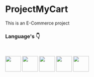 # ProjectMyCart
This is an E-Commerce project
### Language's 👇
<br>
<p align="left">
<img src="https://logo.letskhabar.com/img?tool=java" width="50px">
<img src="https://logo.letskhabar.com/img?tool=html" width="50px"> 
<img src="https://logo.letskhabar.com/img?tool=css" width="50px"> <img src="https://logo.letskhabar.com/img?tool=bootstrap" width="50px">
<img src="https://logo.letskhabar.com/img?tool=js" width="50px">
</p>

